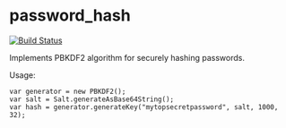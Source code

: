# password_hash

[![Build Status](https://travis-ci.org/stablekernel/dart-password-hash.svg?branch=master)](https://travis-ci.org/stablekernel/dart-password-hash)

Implements PBKDF2 algorithm for securely hashing passwords.

Usage:

```
var generator = new PBKDF2();
var salt = Salt.generateAsBase64String();
var hash = generator.generateKey("mytopsecretpassword", salt, 1000, 32);
```


